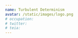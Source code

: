 ```yaml
---
name: Turbulent Determinism
avatar: /static/images/logo.png
# occupation:
# twitter:
# teia:
---
```


